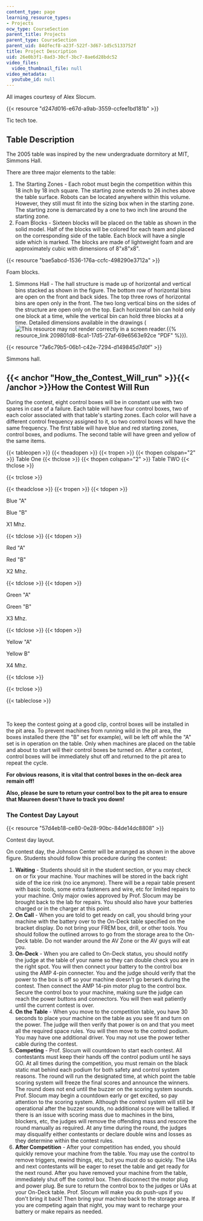 ```yaml
---
content_type: page
learning_resource_types:
- Projects
ocw_type: CourseSection
parent_title: Projects
parent_type: CourseSection
parent_uid: 84dfecf8-a23f-522f-3d67-1d5c5133752f
title: Project Description
uid: 26e0b3f1-8ad3-30cf-3bc7-8ae6d28bdc52
video_files:
  video_thumbnail_file: null
video_metadata:
  youtube_id: null
---
```


All images courtesy of Alex Slocum.

{{< resource "d247d016-e67d-a9ab-3559-ccfee1bd181b" >}}

Tic tech toe.

Table Description
-----------------

The 2005 table was inspired by the new undergraduate dormitory at MIT, Simmons Hall.

There are three major elements to the table:

1.  The Starting Zones - Each robot must begin the competition within this 18 inch by 18 inch square. The starting zone extends to 26 inches above the table surface. Robots can be located anywhere within this volume. However, they still must fit into the sizing box when in the starting zone. The starting zone is demarcated by a one to two inch line around the starting zone.
2.  Foam Blocks - Sixteen blocks will be placed on the table as shown in the solid model. Half of the blocks will be colored for each team and placed on the corresponding side of the table. Each block will have a single side which is marked. The blocks are made of lightweight foam and are approximately cubic with dimensions of 8"x8"x8".

{{< resource "bae5abcd-1536-176a-ccfc-498290e3712a" >}}

Foam blocks.

1.  Simmons Hall - The hall structure is made up of horizontal and vertical bins stacked as shown in the figure. The bottom row of horizontal bins are open on the front and back sides. The top three rows of horizontal bins are open only in the front. The two long vertical bins on the sides of the structure are open only on the top. Each horizontal bin can hold only one block at a time, while the vertical bin can hold three blocks at a time. Detailed dimensions available in the drawings (![This resource may not render correctly in a screen reader.](/images/inacessible.gif){{% resource_link 209801d8-8ca1-17d5-27af-69e6563e92ce "PDF" %}}).

{{< resource "7a6c79b5-06b1-c42e-7294-d149845d7d0f" >}}

Simmons hall.

{{< anchor "How_the_Contest_Will_run" >}}{{< /anchor >}}How the Contest Will Run
--------------------------------------------------------------------------------

During the contest, eight control boxes will be in constant use with two spares in case of a failure. Each table will have four control boxes, two of each color associated with that table's starting zones. Each color will have a different control frequency assigned to it, so two control boxes will have the same frequency. The first table will have blue and red starting zones, control boxes, and podiums. The second table will have green and yellow of the same items.

{{< tableopen >}}
{{< theadopen >}}
{{< tropen >}}
{{< thopen colspan="2" >}}
Table One
{{< thclose >}}
{{< thopen colspan="2" >}}
Table TWO
{{< thclose >}}

{{< trclose >}}

{{< theadclose >}}
{{< tropen >}}
{{< tdopen >}}


Blue "A"

Blue "B"

X1 Mhz.


{{< tdclose >}}
{{< tdopen >}}


Red "A"

Red "B"

X2 Mhz.


{{< tdclose >}}
{{< tdopen >}}


Green "A"

Green "B"

X3 Mhz.


{{< tdclose >}}
{{< tdopen >}}


Yellow "A"

Yellow B"

X4 Mhz.


{{< tdclose >}}

{{< trclose >}}

{{< tableclose >}}

  
 

To keep the contest going at a good clip, control boxes will be installed in the pit area. To prevent machines from running wild in the pit area, the boxes installed there (the "B" set for example), will be left off while the "A" set is in operation on the table. Only when machines are placed on the table and about to start will their control boxes be turned on. After a contest, control boxes will be immediately shut off and returned to the pit area to repeat the cycle.

**For obvious reasons, it is vital that control boxes in the on-deck area remain off!**

**Also, please be sure to return your control box to the pit area to ensure that Maureen doesn't have to track you down!**

### The Contest Day Layout

{{< resource "57d4eb18-ce80-0e28-90bc-84de14dc8808" >}}

Contest day layout.

On contest day, the Johnson Center will be arranged as shown in the above figure. Students should follow this procedure during the contest:

1.  **Waiting** - Students should sit in the student section, or you may check on or fix your machine. Your machines will be stored in the back right side of the ice rink (no ice anymore). There will be a repair table present with basic tools, some extra fasteners and wire, etc for limited repairs to your machine. Only major owies approved by Prof. Slocum may be brought back to the lab for repairs. You should also have your batteries charged or in the charger at this point.
2.  **On Call** - When you are told to get ready on call, you should bring your machine with the battery over to the On-Deck table specified on the bracket display. Do not bring your FREM box, drill, or other tools. You should follow the outlined arrows to go from the storage area to the On-Deck table. Do not wander around the AV Zone or the AV guys will eat you.
3.  **On-Deck** - When you are called to On-Deck status, you should notify the judge at the table of your name so they can double check you are in the right spot. You will then connect your battery to the control box using the AMP 4-pin connecter. You and the judge should verify that the power to the box is off so your machine doesn't go berserk during the contest. Then connect the AMP 14-pin motor plug to the control box. Secure the control box to your machine, making sure the judge can reach the power buttons and connectors. You will then wait patiently until the current contest is over.
4.  **On the Table** - When you move to the competition table, you have 30 seconds to place your machine on the table as you see fit and turn on the power. The judge will then verify that power is on and that you meet all the required space rules. You will then move to the control podium. You may have one additional driver. You may not use the power tether cable during the contest.
5.  **Competing** - Prof. Slocum will countdown to start each contest. All contestants must keep their hands off the control podium until he says GO. At all times during the competition, you must remain on the black static mat behind each podium for both safety and control system reasons. The round will run the designated time, at which point the table scoring system will freeze the final scores and announce the winners. The round does not end until the buzzer on the scoring system sounds. Prof. Slocum may begin a countdown early or get excited, so pay attention to the scoring system. Although the control system will still be operational after the buzzer sounds, no additional score will be tallied. If there is an issue with scoring mass due to machines in the bins, blockers, etc, the judges will remove the offending mass and rescore the round manually as required. At any time during the round, the judges may disqualify either contestants or declare double wins and losses as they determine within the contest rules.
6.  **After Competition** - After your competition has ended, you should quickly remove your machine from the table. You may use the control to remove triggers, rewind things, etc, but you must do so quickly. The UAs and next contestants will be eager to reset the table and get ready for the next round. After you have removed your machine from the table, immediately shut off the control box. Then disconnect the motor plug and power plug. Be sure to return the control box to the judges or UAs at your On-Deck table. Prof. Slocum will make you do push-ups if you don't bring it back! Then bring your machine back to the storage area. If you are competing again that night, you may want to recharge your battery or make repairs as needed.